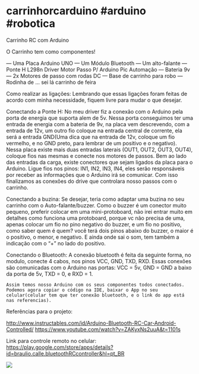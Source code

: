 # carrinhorcarduino #arduino #robotica
Carrinho RC com Arduino

O Carrinho tem como componentes!

— Uma Placa Arduino UNO
— Um Módulo Bluetooth
— Um alto-falante
— Ponte H L298n Driver Motor Passo P/ Arduino Pic Automação
— Bateria 9v
— 2x Motores de passo  com rodas DC
— Base de carrinho para robo
— Rodinha de ... sei lá carrinho de feira

Como realizar as ligações:
 Lembrando que essas ligações foram feitas de acordo com minha necessidade, fiquem livre para mudar o que desejar.

Conectando a Ponte H:
    No meu driver fiz a conexão com o Arduino pela porta de energia que suporta alem de 5v.
Nessa porta conseguimos ter uma entrada de energia com a bateria de 9v, na placa vem descrevendo, com a entrada de 12v, um outro fio coloque na entrada central de corrente, ela será a entrada GND(Uma dica que na entrada de 12v, coloque um fio vermelho, e no GND preto, para lembrar de um positivo e o negativo).
    Nessa placa existe mais duas entradas laterais (OUT1, OUT2, OUT3, OUT4), coloque fios nas mesmas e conecte nos motores de passos.
    Bem ao lado das entradas da carga, existe conectores que sejam ligados da placa para o Arduino.
 Ligue fios nos pinos: IN1, IN2, IN3, IN4, eles serão responsáveis por receber as informações que o Arduino irá se comunicar. Com isso finalizamos as conexões do drive que controlara nosso passos com o carrinho.

Conectando a buzina:
    Se desejar, teria como adaptar uma buzina no seu carrinho com o Auto-falante/buzzer.
Como o buzzer é um conector muito pequeno, preferir colocar em uma mini-protoboard, não irei entrar muito em detalhes como funciona uma protoboard, porque vc não precisa de uma, apenas colocar um fio no pino negativo do buzzer, e um fio no positivo, como saber quem é quem? você terá dois pinos abaixo do buzzer, o maior é o positivo, o menor, e negativo. E ainda onde sai o som, tem também a indicação com o “+” no lado do positivo.

Conectando o Bluetooth:
    A conexão bluetooth é feita da seguinte forma, no modulo, conecte 4 cabos, nos pinos VCC, GND, TXD, RXD. Essas conexões são comunicadas com o Arduino nas portas: VCC = 5v, GND = GND a baixo da porta de 5v, TXD = 0, e RXD = 1. 

    Assim temos nosso Arduino com os seus componentes todos conectados. Podemos agora copiar o código na IDE, baixar o App no seu celular(celular tem que ter conexão bluetooth, e o link do app está nas referencias). 
 
 
Referências para o projeto:

http://www.instructables.com/id/Arduino-Bluetooth-RC-Car-Android-Controlled/
https://www.youtube.com/watch?v=ZAKyxNs2uuA&t=1101s

Link para controle remoto no celular:
https://play.google.com/store/apps/details?id=braulio.calle.bluetoothRCcontroller&hl=pt_BR


<a href="https://www.banggood.com/Eachine-SpeedyBee-SEC-13-CCD-600TVL-2_3mm-FOV-145-Degree-Mini-FPV-Camera-With-OSD-For-RC-Drone-p-1242501.html?utm_campaign=1242501&utm_content=east&p=7S162017298140201712&bid=41608&utm_design=54" target="_blank"><img src="http://img.banggood.com/deals/affiliate_member_banner/e9bbcc76e4c32d0a1276efc5e6c1d6c878.jpg" /></a>
 
 

